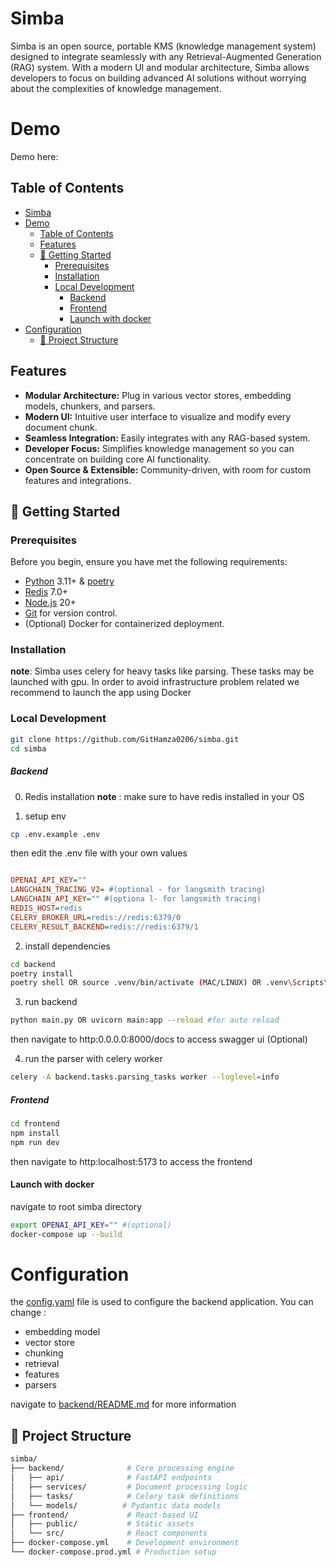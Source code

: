
# Simba

<!-- <a href="https://ibb.co/RHkRGcs"><img src="https://i.ibb.co/ryRDKHz/logo.jpg" alt="logo" border="0"></a> -->


Simba is an open source, portable KMS (knowledge management system) designed to integrate seamlessly with any Retrieval-Augmented Generation (RAG) system. With a modern UI and modular architecture, Simba allows developers to focus on building advanced AI solutions without worrying about the complexities of knowledge management.
 
# Demo 

Demo here: 

## Table of Contents

- [Simba](#simba)
- [Demo](#demo)
  - [Table of Contents](#table-of-contents)
  - [Features](#features)
  - [🚀 Getting Started](#-getting-started)
    - [Prerequisites](#prerequisites)
    - [Installation](#installation)
    - [Local Development](#local-development)
        - [Backend](#backend)
        - [Frontend](#frontend)
      - [Launch with docker](#launch-with-docker)
- [Configuration](#configuration)
  - [🧩 Project Structure](#-project-structure)

## Features

- **Modular Architecture:** Plug in various vector stores, embedding models, chunkers, and parsers.
- **Modern UI:** Intuitive user interface to visualize and modify every document chunk.
- **Seamless Integration:** Easily integrates with any RAG-based system.
- **Developer Focus:** Simplifies knowledge management so you can concentrate on building core AI functionality.
- **Open Source & Extensible:** Community-driven, with room for custom features and integrations.

## 🚀 Getting Started

### Prerequisites

Before you begin, ensure you have met the following requirements:

- [Python](https://www.python.org/) 3.11+ &  [poetry](https://python-poetry.org/) 
- [Redis](https://redis.io/) 7.0+
- [Node.js](https://nodejs.org/) 20+
- [Git](https://git-scm.com/) for version control.
- (Optional) Docker for containerized deployment.

### Installation
**note**: Simba uses celery for heavy tasks like parsing. These tasks may be launched with gpu. In order to avoid infrastructure problem related we recommend to launch the app using Docker 
### Local Development

```bash
git clone https://github.com/GitHamza0206/simba.git
cd simba
```
##### Backend

0. Redis installation 
   **note** : make sure to have redis installed in your OS 
   </br>

1.  setup env
   
```bash
cp .env.example .env
```
then edit the .env file with your own values
```ini

OPENAI_API_KEY="" 
LANGCHAIN_TRACING_V2= #(optional - for langsmith tracing) 
LANGCHAIN_API_KEY="" #(optiona l- for langsmith tracing) 
REDIS_HOST=redis
CELERY_BROKER_URL=redis://redis:6379/0
CELERY_RESULT_BACKEND=redis://redis:6379/1
```

2. install dependencies
```bash
cd backend
poetry install
poetry shell OR source .venv/bin/activate (MAC/LINUX) OR .venv\Scripts\activate (WINDOWS)
```

3. run backend
```bash
python main.py OR uvicorn main:app --reload #for auto reload 
```
then navigate to <a>http:0.0.0.0:8000/docs</a> to access swagger ui (Optional)

4. run the parser with celery worker
```bash
celery -A backend.tasks.parsing_tasks worker --loglevel=info
```


##### Frontend

```bash
cd frontend
npm install
npm run dev 
```
then navigate to <a>http:localhost:5173</a> to access the frontend


####  Launch with docker

navigate to root simba directory

```bash
export OPENAI_API_KEY="" #(optional) 
docker-compose up --build 
```

# Configuration
the [config.yaml](/backend/config.yaml) file is used to configure the backend application.
You can change : 
- embedding model
- vector store
- chunking
- retrieval
- features
- parsers 

navigate to [backend/README.md](/backend/README.md) for more information

## 🧩 Project Structure

```bash
simba/
├── backend/              # Core processing engine
│   ├── api/              # FastAPI endpoints
│   ├── services/         # Document processing logic
│   ├── tasks/            # Celery task definitions
│   └── models/          # Pydantic data models
├── frontend/             # React-based UI
│   ├── public/           # Static assets
│   └── src/              # React components
├── docker-compose.yml    # Development environment
└── docker-compose.prod.yml # Production setup
```


